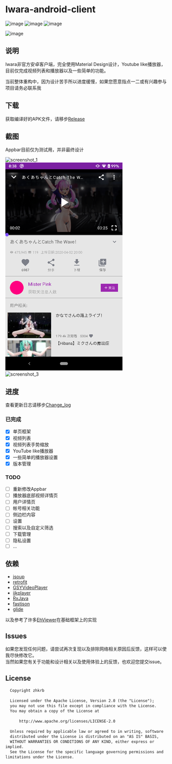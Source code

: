 # Iwara-android-client

![image](https://img.shields.io/github/license/zhkrb/Iwara-android-client)
![image](https://img.shields.io/github/issues/zhkrb/Iwara-android-client)
![image](https://img.shields.io/github/v/release/zhkrb/Iwara-android-client)

![image](https://travis-ci.org/zhkrb/Iwara-android-client.svg?branch=master)


## 说明  
Iwara非官方安卓客户端，完全使用Material Design设计，Youtube like播放器，目前仅完成视频列表和播放器以及一些简单的功能。

当前整体重构中，因为设计苦手所以进度缓慢，如果您愿意指点一二或有兴趣参与项目请务必联系我

## 下载

获取编译好的APK文件，请移步[Release](https://github.com/zhkrb/Iwara-android-client/releases)  

## 截图
Appbar目前仅为测试用，并非最终设计

![screenshot_1](art/screenshot_1.png)  
![screenshot_2](art/screenshot_2_1.png)  
![screenshot_3](art/Screenshot_3.png)  

## 进度

查看更新日志请移步[Change_log](Change_log.md)

### 已完成
- [x] 单页框架
- [x] 视频列表
- [x] 视频列表手势缩放
- [x] YouTube like播放器
- [x] 一些简单的播放器设置
- [x] 版本管理

### TODO
- [ ] 重新修改Appbar
- [ ] 播放器底部视频详情页
- [ ] 用户详情页
- [ ] 帐号相关功能
- [ ] 侧边栏内容
- [ ] 设置
- [ ] 搜索以及自定义筛选
- [ ] 下载管理
- [ ] 隐私设置
- [ ] ...

## 依赖

- [jsoup](https://github.com/jhy/jsoup)
- [retrofit](https://github.com/square/retrofit)
- [GSYVideoPlayer](https://github.com/CarGuo/GSYVideoPlayer)
- [ijkplayer](https://github.com/bilibili/ijkplayer)
- [RxJava](https://github.com/ReactiveX/RxJava)
- [fastjson](https://github.com/alibaba/fastjson)
- [glide](https://github.com/bumptech/glide)


以及参考了许多[EhViewer](https://github.com/seven332/EhViewer)在基础框架上的实现

## Issues
如果您发现任何问题，请尝试再次复现以及排除网络相关原因后反馈，这样可以使我尽快修改它。  
当然如果您有关于功能和设计相关以及使用体验上的反馈，也欢迎您提交issue。

## License


```
  Copyright zhkrb
 
  Licensed under the Apache License, Version 2.0 (the "License");
  you may not use this file except in compliance with the License.
  You may obtain a copy of the License at
 
      http://www.apache.org/licenses/LICENSE-2.0
 
  Unless required by applicable law or agreed to in writing, software
  distributed under the License is distributed on an "AS IS" BASIS,
  WITHOUT WARRANTIES OR CONDITIONS OF ANY KIND, either express or implied.
  See the License for the specific language governing permissions and limitations under the License.
  
```
